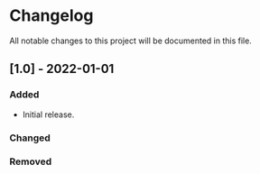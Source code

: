 # Changelog
All notable changes to this project will be documented in this file.

## [1.0] - 2022-01-01
### Added
- Initial release.

### Changed

### Removed